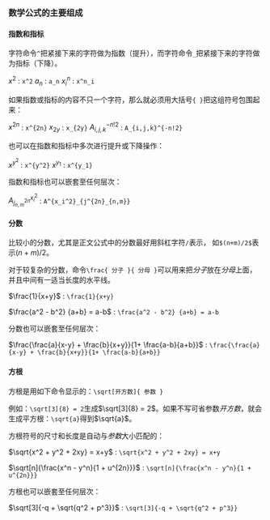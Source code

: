 ### 数学公式的主要组成

#### 指数和指标

字符命令`^`把紧接下来的字符做为指数（提升），而字符命令`_`把紧接下来的字符做为指标（下降）。

$x^2$ : `x^2`
$a_n$ : `a_n`
$x^n_i$ : `x^n_i`

如果指数或指标的内容不只一个字符，那么就必须用大括号`{ }`把这组符号包围起来：

$x^{2n}$ : `x^{2n}`
$x_{2y}$ : `x_{2y}`
$A_{i,j,k}^{-n!2}$ : `A_{i,j,k}^{-n!2}`

也可以在指数和指标中多次进行提升或下降操作：

$x^{y^2}$ : `x^{y^2}`
$x^{y_1}$ : `x^{y_1}`

指数和指标也可以嵌套至任何层次：

$A^{x_i^2}_{j^{2n}_{n,m}}$ : `A^{x_i^2}_{j^{2n}_{n,m}}`

#### 分数

比较小的分数，尤其是正文公式中的分数最好用斜杠字符`/`表示，
如`$(n+m)/2$`表示$(n+m)/2$。

对于较复杂的分数，命令`\frac{ 分子 }{ 分母 }`可以用来把*分子*放在*分母*上面，并且中间有一适当长度的水平线。

$\frac{1}{x+y}$ : `\frac{1}{x+y}`

$\frac{a^2 - b^2} {a+b} = a-b$ : `\frac{a^2 - b^2} {a+b} = a-b`

分数也可以嵌套至任何层次：

$\frac{\frac{a}{x-y} + \frac{b}{x+y}}{1+ \frac{a-b}{a+b}}$ : `\frac{\frac{a}{x-y} + \frac{b}{x+y}}{1+ \frac{a-b}{a+b}}`

#### 方根

方根是用如下命令显示的：`\sqrt[开方数]{ 参数 }`

例如：`\sqrt[3]{8} = 2`生成$\sqrt[3]{8} = 2$。如果不写可省参数*开方数*，就会生成平方根：`\sqrt{a}`得到$\sqrt{a}$。

方根符号的尺寸和长度是自动与*参数*大小匹配的：

$\sqrt{x^2 + y^2 + 2xy} = x+y$ : `\sqrt{x^2 + y^2 + 2xy} = x+y`

$\sqrt[n]{\frac{x^n - y^n}{1 + u^{2n}}}$ : `\sqrt[n]{\frac{x^n - y^n}{1 + u^{2n}}}`

方根也可以嵌套至任何层次：

$\sqrt[3]{-q + \sqrt{q^2 + p^3}}$ : `\sqrt[3]{-q + \sqrt{q^2 + p^3}}`
